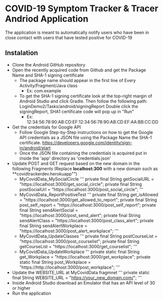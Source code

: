 # COVID-19 Symptom Tracker & Tracer Andriod Application
The application is meant to automatically notify users who have been in close contact with users that have tested positive for COVID-19
## Instalation

- Clone the Android GitHub repository
- Open the recently acquired code from Github and get the Package Name and SHA-1 signing certificate
   - The package name should appear in the first line of Every Activity/Fragment/Java class
        - Ex: com.example
   - To get the SHA-1 signing certificate look at the top-right margin of Android Studio and click Gradle.
   Then follow the following path: LoginDemo2/Tasks/android/signingReport
   Double click the signingReport, SHA1 certificate code will pop up in "Run"
        - Ex: 12:34:56:78:90:AB:CD:EF:12:34:56:78:90:AB:CD:EF:AA:BB:CC:DD
- Get the credentials for Google API
   - Follow Google Step-by-Step instructions on how to get the Google API credentials as a JSON file using the Package Name the SHA-1 certificate.
   https://developers.google.com/identity/sign-in/android/start
   - Once the JSON file containing the credentials is acquired put in inside the 'app' directory as 'credentials.json'
- Update POST and GET request based on the new domain in the following Fragments (Replace **localhost:300** with a new domain such as **covidtrackerdev.herokuapp"")
   - MyCovidData_MySocialCircle
      '''
        private final String getSocialURL = "https://localhost:3000/get_social_circle";
        private final String postSocialUrl = "https://localhost:3000/post_social_circle";
      '''
   - MyCovidData_ReportPositiveTest
      '''
        private final String get_isAllowed = "https://localhost:3000/get_allowed_to_report";
        private final String post_self_report = "https://localhost:3000/post_self_report";
        private final String sendAlertSocial = "https://localhost:3000/post_send_alert";
        private final String sendAlertClass = "https://localhost:3000/post_class_alert";
        private final String sendAlertWorkplace = "https://localhost:3000/post_alert_workplace";
      '''
   - MyCovidData_UpdateClasses
      '''
        private final String postCourseList = "https://localhost:3000/post_courselist";
        private final String getCourseList = "https://localhost:3000/get_courselist";
      '''
   - MyCovidData_UpdateWorkplace
      '''
        private static final String get_Workplace = "https://localhost:3000/get_workplace";
        private static final String post_Workplace = "https://http://localhost:3000/post_workplace";
      '''
- Update the WEBSITE_URL at MyCovidData fragmnet
'''
  private static final String WEBSITE_URL = "https://your_new_domain.com/";
'''
- Inside Android Studio download an Emulator that has an API level of 30 or higher
- Run the application